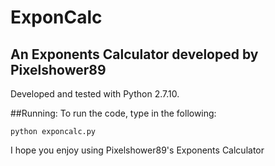 # ExponCalc
## An Exponents Calculator developed by Pixelshower89
Developed and tested with Python 2.7.10. 

##Running:
To run the code, type in the following:

	python exponcalc.py

I hope you enjoy using Pixelshower89's Exponents Calculator